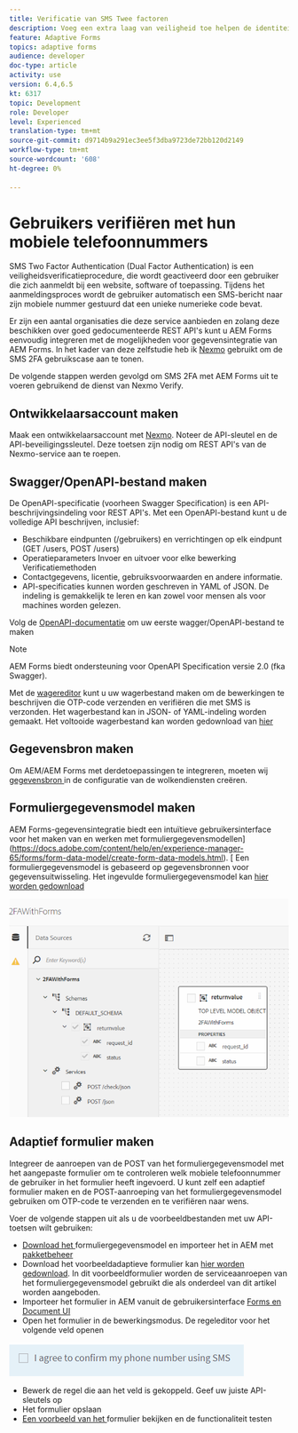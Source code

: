 ```yaml
---
title: Verificatie van SMS Twee factoren
description: Voeg een extra laag van veiligheid toe helpen de identiteit van een gebruiker bevestigen wanneer zij bepaalde activiteiten willen uitvoeren
feature: Adaptive Forms
topics: adaptive forms
audience: developer
doc-type: article
activity: use
version: 6.4,6.5
kt: 6317
topic: Development
role: Developer
level: Experienced
translation-type: tm+mt
source-git-commit: d9714b9a291ec3ee5f3dba9723de72bb120d2149
workflow-type: tm+mt
source-wordcount: '608'
ht-degree: 0%

---
```




# Gebruikers verifiëren met hun mobiele telefoonnummers

SMS Two Factor Authentication (Dual Factor Authentication) is een veiligheidsverificatieprocedure, die wordt geactiveerd door een gebruiker die zich aanmeldt bij een website, software of toepassing. Tijdens het aanmeldingsproces wordt de gebruiker automatisch een SMS-bericht naar zijn mobiele nummer gestuurd dat een unieke numerieke code bevat.

Er zijn een aantal organisaties die deze service aanbieden en zolang deze beschikken over goed gedocumenteerde REST API&#39;s kunt u AEM Forms eenvoudig integreren met de mogelijkheden voor gegevensintegratie van AEM Forms. In het kader van deze zelfstudie heb ik [Nexmo](https://developer.nexmo.com/verify/overview) gebruikt om de SMS 2FA gebruikscase aan te tonen.

De volgende stappen werden gevolgd om SMS 2FA met AEM Forms uit te voeren gebruikend de dienst van Nexmo Verify.

## Ontwikkelaarsaccount maken

Maak een ontwikkelaarsaccount met [Nexmo](https://dashboard.nexmo.com/sign-in). Noteer de API-sleutel en de API-beveiligingssleutel. Deze toetsen zijn nodig om REST API&#39;s van de Nexmo-service aan te roepen.

## Swagger/OpenAPI-bestand maken

De OpenAPI-specificatie (voorheen Swagger Specification) is een API-beschrijvingsindeling voor REST API&#39;s. Met een OpenAPI-bestand kunt u de volledige API beschrijven, inclusief:

* Beschikbare eindpunten (/gebruikers) en verrichtingen op elk eindpunt (GET /users, POST /users)
* Operatieparameters Invoer en uitvoer voor elke bewerking
Verificatiemethoden
* Contactgegevens, licentie, gebruiksvoorwaarden en andere informatie.
* API-specificaties kunnen worden geschreven in YAML of JSON. De indeling is gemakkelijk te leren en kan zowel voor mensen als voor machines worden gelezen.

Volg de [OpenAPI-documentatie](https://swagger.io/docs/specification/2-0/basic-structure/) om uw eerste wagger/OpenAPI-bestand te maken

>[!NOTE]
> AEM Forms biedt ondersteuning voor OpenAPI Specification versie 2.0 (fka Swagger).

Met de [wagereditor](https://editor.swagger.io/) kunt u uw wagerbestand maken om de bewerkingen te beschrijven die OTP-code verzenden en verifiëren die met SMS is verzonden. Het wagerbestand kan in JSON- of YAML-indeling worden gemaakt. Het voltooide wagerbestand kan worden gedownload van [hier](assets/two-factore-authentication-swagger.zip)

## Gegevensbron maken

Om AEM/AEM Forms met derdetoepassingen te integreren, moeten wij [gegevensbron ](https://docs.adobe.com/content/help/en/experience-manager-learn/forms/ic-web-channel-tutorial/parttwo.html) in de configuratie van de wolkendiensten creëren.

## Formuliergegevensmodel maken

AEM Forms-gegevensintegratie biedt een intuïtieve gebruikersinterface voor het maken van en werken met formuliergegevensmodellen](https://docs.adobe.com/content/help/en/experience-manager-65/forms/form-data-model/create-form-data-models.html). [ Een formuliergegevensmodel is gebaseerd op gegevensbronnen voor gegevensuitwisseling.
Het ingevulde formuliergegevensmodel kan [hier worden gedownload](assets/sms-2fa-fdm.zip)

![fdm](assets/2FA-fdm.PNG)

## Adaptief formulier maken

Integreer de aanroepen van de POST van het formuliergegevensmodel met het aangepaste formulier om te controleren welk mobiele telefoonnummer de gebruiker in het formulier heeft ingevoerd. U kunt zelf een adaptief formulier maken en de POST-aanroeping van het formuliergegevensmodel gebruiken om OTP-code te verzenden en te verifiëren naar wens.

Voer de volgende stappen uit als u de voorbeeldbestanden met uw API-toetsen wilt gebruiken:

* [Download het ](assets/sms-2fa-fdm.zip) formuliergegevensmodel en importeer het in AEM met  [pakketbeheer](http://localhost:4502/crx/packmgr/index.jsp)
* Download het voorbeeldadaptieve formulier kan [hier worden gedownload](assets/sms-2fa-verification-af.zip). In dit voorbeeldformulier worden de serviceaanroepen van het formuliergegevensmodel gebruikt die als onderdeel van dit artikel worden aangeboden.
* Importeer het formulier in AEM vanuit de gebruikersinterface [Forms en Document UI](http://localhost:4502/aem/forms.html/content/dam/formsanddocuments)
* Open het formulier in de bewerkingsmodus. De regeleditor voor het volgende veld openen

![sms-send](assets/check-sms.PNG)

* Bewerk de regel die aan het veld is gekoppeld. Geef uw juiste API-sleutels op
* Het formulier opslaan
* [Een voorbeeld van het ](http://localhost:4502/content/dam/formsanddocuments/sms-2fa-verification/jcr:content?wcmmode=disabled) formulier bekijken en de functionaliteit testen


